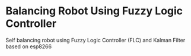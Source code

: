 # Balancing Robot Using Fuzzy Logic Controller
Self balancing robot using Fuzzy Logic Controller (FLC) and Kalman Filter based on esp8266

